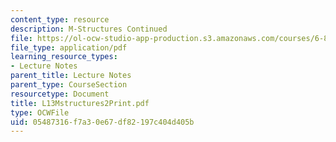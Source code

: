 ```yaml
---
content_type: resource
description: M-Structures Continued
file: https://ol-ocw-studio-app-production.s3.amazonaws.com/courses/6-827-multithreaded-parallelism-languages-and-compilers-fall-2002/05487316f7a30e67df82197c404d405b_L13Mstructures2Print.pdf
file_type: application/pdf
learning_resource_types:
- Lecture Notes
parent_title: Lecture Notes
parent_type: CourseSection
resourcetype: Document
title: L13Mstructures2Print.pdf
type: OCWFile
uid: 05487316-f7a3-0e67-df82-197c404d405b
---
```

